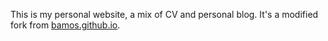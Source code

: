 This is my personal website, a mix of CV and personal blog.
It's a modified fork from [bamos.github.io](https://github.com/bamos/bamos.github.io).
